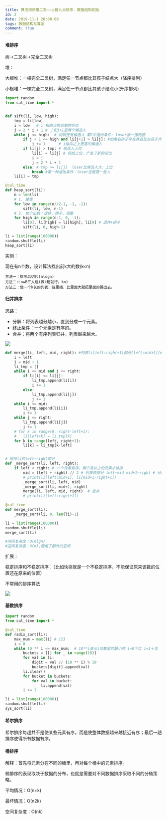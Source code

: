 ```yaml
---
title: 算法视频第二天——上接九大排序、数据结构初始
id: 2
date: 2019-11-1 20:00:00
tags: 数据结构与算法
comment: true
---
```


#### 堆排序

树->二叉树->完全二叉树

堆：

大根堆：一棵完全二叉树，满足任一节点都比其孩子结点大（降序排列）

小根堆：一棵完全二叉树，满足任一节点都比其孩子结点小(升序排列)

```python
import random
from cal_time import *


def sift(li, low, high):
	tmp = li[low]
	i = low   # i 指向当前选举的空位
	j = 2 * i + 1 # ｊ和j+1是两个候选人
	while j <= high:  # 说明还有候选人 第2中退出条件: loser被一撸到底
		if j + 1 <= high and li[j+1] > li[j]: #如果右孩子存在并且比左孩子大
			j += 1      # j指向之上更高的候选人
		if li[j] > tmp: # 候选人上位
			li[i] = li[j] # 完成上位，产生了新的空位
			i = j
			j = 2 * i + 1
		else: # tmp >= li[j]  loser比候选人大，上位
			break #第一种退出条件：loser还能管一些人
	li[i] = tmp

@cal_time
def heap_sort(li):
	n = len(li)
	# 1. 建堆
	for low in range(n//2-1, -1, -1):
		sift(li, low, n-1)
	# 2. 挨个出数：退休，棋子，调整
	for high in range(n-1, 0, -1):
		li[0], li[high] = li[high], li[0] # 退休+棋子
		sift(li, 0, high-1)

li = list(range(100000))
random.shuffle(li)
heap_sort(li)
```

实例：

现在有n个数，设计算法找出前k大的数(k<n)

```
方法一：排序后切片(nlogn)
方法二:LowB三人组(做k趟就行，kn)
方法三：做一个k长的列表，往里插，比里面大就把里面的踢出去。
```



#### 归并排序

思路：

- 分解：将列表越分越小，直到分成一个元素。
- 终止条件：一个元素是有序的。
- 合并：将两个有序列表归并，列表越来越大。

![](http://9017499461.linshutu.top/%E5%BD%92%E5%B9%B6%E7%AE%97%E6%B3%95.JPG)

<!----more---->

```python
def merge(li, left, mid, right): #列表li[left:right+1]部分[left:mid+1][mid+1:right+1]两段有序
	i = left
	j = mid + 1
	li_tmp = []
	while i <= mid and j <= right:
		if li[i] <= li[j]:
			li_tmp.append(li[i])
			i += 1
		else:
			li_tmp.append(li[j])
			j += 1
	while i <= mid:
		li_tmp.append(li[i])
		i += 1
	while j <= right:
		li_tmp.append(li[j])
		j += 1
	# for k in range(0, right-left+1):
	# 	li[left+k] = li_tmp[k]
	for k in range(left, right+1):
		li[k] = li_tmp[k-left]


# 排序li的left~right部分
def _merge_sort(li, left, right):
	if left < right: # 一个元素有序，两个及以上的元素才排序
		mid = (left + right) // 2 # 列表两部分 left~mid mid+1~right # 分解
		# print(li[left:mid+1], li[mid+1:right+1])
		_merge_sort(li, left, mid)
		_merge_sort(li, mid+1, right)
		merge(li, left, mid, right)  # 合并
		# print(li[left:right+1])

@cal_time
def merge_sort(li):
	_merge_sort(li, 0, len(li)-1)

li = list(range(100000))
random.shuffle(li)
merge_sort(li)

#时间复杂度：O(nlgn)
#空间复杂度：O(n),使用了额外的空间
```

扩展：

稳定排序和不稳定排序：（比如快排就是一个不稳定排序，不能保证原来该数的位置还在原来的位置）

不常用的排序算法

![](http://9017499461.linshutu.top/%E6%8E%92%E5%BA%8F%E5%B0%8F%E7%BB%93.JPG)

#### 基数排序

```python
import random
from cal_time import *

@cal_time
def radix_sort(li):
	max_num = max(li) # 123
	i = 0
	while 10 ** i <= max_num:  # 10**i表示i位数里的最小的 i=0个位 i=1十位
		buckets = [[] for _ in range(10)]
		for val in li:
			digit = val // (10 ** i) % 10
			buckets[digit].append(val)
		li.clear()
		for bucket in buckets:
			for val in bucket:
				li.append(val)
		i += 1

li = list(range(100000))
random.shuffle(li)
sys_sort(li)

```

#### 希尔排序

希尔排序每趟并不是使某些元素有序，而是使整体数据越来越接近有序；最后一趟排序使得所有数据有序。

#### 桶排序

解释：首先将元素分在不同的桶里，再对每个桶中的元素排序。

桶排序的表现取决于数据的分布，也就是需要对不同数据排序采取不同的分桶策略。

平均情况：O(n+k)

最坏情况：O(n2k)

空间复杂度：O(nk)

